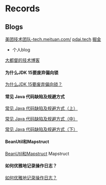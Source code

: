 # Records

## Blogs
[美团技术团队-tech.meituan.com/](https://tech.meituan.com/)
[pdai.tech](pdai.tech)
[掘金](juejin.cn)

- 个人blog

[大都督的技术博客](https://www.yuque.com/renyong-jmovm/dadudu)


#### 为什么JDK 15要废弃偏向锁
[为什么JDK 15要废弃偏向锁？](https://www.hollischuang.com/archives/6996)

#### 常见 Java 代码缺陷及规避方式
[常见 Java 代码缺陷及规避方式（上）](https://developer.aliyun.com/article/1480648)

[常见 Java 代码缺陷及规避方式（中）](https://developer.aliyun.com/article/1480647)

[常见 Java 代码缺陷及规避方式（下）](https://developer.aliyun.com/article/1480646)

#### BeanUtil和Mapstruct
[BeanUtil和Mapstruct](https://juejin.cn/post/7140149801991012365)
Mapstruct

#### 如何优雅地记录操作日志？
[如何优雅地记录操作日志？](https://tech.meituan.com/2021/09/16/operational-logbook.html)

